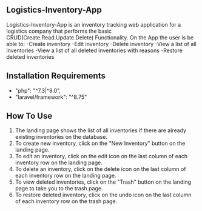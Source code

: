 
## Logistics-Inventory-App
Logistics-Inventory-App is an inventory tracking web application for a logistics company that performs the basic CRUD(Create.Read.Update.Delete) Functionality. On the App the user is be able to:
  -Create inventory
  -Edit inventory
  -Delete inventory
  -View a list of all inventories 
  -View a list of all deleted inventories with reasons
  -Restore deleted inventories


## Installation Requirements
- "php": "^7.3|^8.0",
- "laravel/framework": "^8.75"

## How To Use
1. The landing page shows the list of all inventories if there are already existing inventories on the database.
2. To create new inventory, click on the "New Inventory" button on the landing page.
3. To edit an inventory, click on the edit icon on the last column of each inventory row on the landing page.
4. To delete an inventory, click on the delete icon on the last column of each inventory row on the landing page.
5. To view deleted inventories, click on the "Trash" button on the landing page to take you to the trash page.
6. To restore deleted inventory, click on the undo icon on the last column of each inventory row on the trash page.



